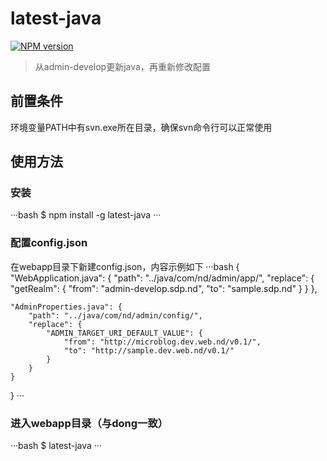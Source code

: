 # latest-java
[![NPM version](https://img.shields.io/npm/v/dong.svg?style=flat-square)](https://npmjs.org/package/latest-java)
> 从admin-develop更新java，再重新修改配置

## 前置条件
环境变量PATH中有svn.exe所在目录，确保svn命令行可以正常使用

## 使用方法

### 安装
···bash
$ npm install -g latest-java
···

### 配置config.json
在webapp目录下新建config.json，内容示例如下
···bash
{
	"WebApplication.java": {
  		"path": "../java/com/nd/admin/app/",
  		"replace": {
  			"getRealm": {
	  			"from": "admin-develop.sdp.nd",
	  			"to": "sample.sdp.nd"
  			}
  		}
	},

	"AdminProperties.java": {
  		"path": "../java/com/nd/admin/config/",
  		"replace": {
  			"ADMIN_TARGET_URI_DEFAULT_VALUE": {
	  			"from": "http://microblog.dev.web.nd/v0.1/",
	  			"to": "http://sample.dev.web.nd/v0.1/"
  			}
  		}
	}
}
···

### 进入webapp目录（与dong一致）
···bash
$ latest-java
···